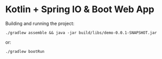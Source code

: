 Kotlin + Spring IO & Boot Web App
=================================

Building and running the project:

    ./gradlew assemble && java -jar build/libs/demo-0.0.1-SNAPSHOT.jar

or:

    ./gradlew bootRun

